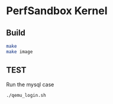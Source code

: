 # PerfSandbox Kernel

## Build

```bash
make
make image
```

## TEST
Run the mysql case

```bash
./qemu_login.sh

```
